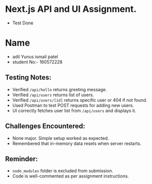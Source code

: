 # Next.js API and UI Assignment.
  -  Test Done

# Name
- adil Yunus ismail patel
- student No:- 160572228

## Testing Notes:

- Verified `/api/hello` returns greeting message.
- Verified `/api/users` returns list of users.
- Verified `/api/users/[id]` returns specific user or 404 if not found.
- Used Postman to test POST requests for adding new users.
- UI correctly fetches user list from `/api/users` and displays it.

## Challenges Encountered:

- None major. Simple setup worked as expected.
- Remembered that in-memory data resets when server restarts.

## Reminder:

- `node_modules` folder is excluded from submission.
- Code is well-commented as per assignment instructions.
